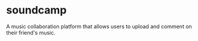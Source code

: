 # soundcamp
A music collaboration platform that allows users to upload and comment on their friend's music.

